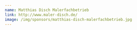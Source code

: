 ```yaml
---
name: Matthias Disch Malerfachbetrieb
link: http://www.maler-disch.de/
image: /img/sponsors/matthias-disch-malerfachbetrieb.jpg
---
```

